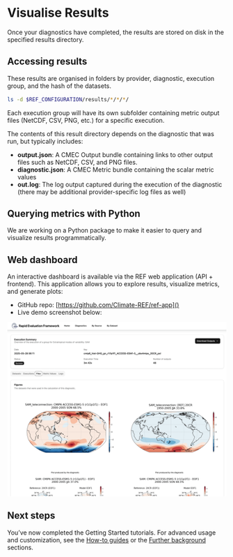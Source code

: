 # Visualise Results

Once your diagnostics have completed,
the results are stored on disk in the specified results directory.


## Accessing results

These results are organised in folders by provider, diagnostic, execution group, and the hash of the datasets.

```bash
ls -d $REF_CONFIGURATION/results/*/*/*/
```

Each execution group will have its own subfolder containing metric output files (NetCDF, CSV, PNG, etc.) for a
specific execution.

The contents of this result directory depends on the diagnostic that was run, but typically includes:

* __output.json__: A CMEC Output bundle containing links to other output files such as NetCDF, CSV, and PNG files.
* __diagnostic.json__: A CMEC Metric bundle containing the scalar metric values
* __out.log__: The log output captured during the execution of the diagnostic
    (there may be additional provider-specific log files as well)

## Querying metrics with Python

We are working on a Python package to make it easier to query and visualize results programmatically.

## Web dashboard

An interactive dashboard is available via the REF web application (API + frontend).
This application allows you to explore results, visualize metrics, and generate plots:

- GitHub repo: [https://github.com/Climate-REF/ref-app]()
- Live demo screenshot below:

![Dashboard placeholder](images/execution_overview.png)


## Next steps

You’ve now completed the Getting Started tutorials.
For advanced usage and customization, see the [How-to guides](../how-to-guides/index.md)
or the [Further background](../background/architecture.md) sections.
